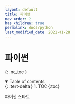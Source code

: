 ```yaml
---
layout: default
title: 파이썬
nav_order: 2
has_children: true
permalink: docs/python
last_modified_date: 2021-01-28
---
```


# 파이썬
{: .no_toc }

<details open markdown="block">
  <summary>
    Table of contents
  </summary>
  {: .text-delta }
1. TOC
{:toc}
</details>



파이썬 스타트

